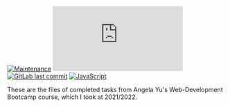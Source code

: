 [![Maintenance](https://img.shields.io/badge/Maintained%3F-yes-green.svg)](https://GitHub.com/Naereen/StrapDown.js/graphs/commit-activity)
[![GitHub commits](https://badgen.net/github/commits/Naereen/Strapdown.js)](https://GitHub.com/Naereen/StrapDown.js/commit/)
[![GitLab last commit](https://badgen.net/gitlab/last-commit/NickBusey/HomelabOS/)](https://gitlab.com/NickBusey/HomelabOS/-/commits)
[![JavaScript](https://img.shields.io/badge/--F7DF1E?logo=javascript&logoColor=000)](https://www.javascript.com/)

These are the files of completed tasks from Angela Yu's Web-Development Bootcamp course, which I took at 2021/2022.
